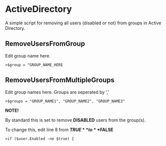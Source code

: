# ActiveDirectory
A simple script for removing all users (disabled or not) from groups in Active Directory.


## RemoveUsersFromGroup
Edit group name here.

```
>$group = "GROUP_NAME_HERE
```


## RemoveUsersFromMultipleGroups
Edit group names here. Groups are seperated by ','

```
>$groups = "GROUP_NAME1", "GROUP_NAME2", "GROUP_NAME3"
```





**NOTE!**

By standard this is set to remove **DISABLED** users from the group(s).


To change this, edit line 8 from **$TRUE** to **$FALSE**

```
>if ($user.Enabled -ne $true) {
```
